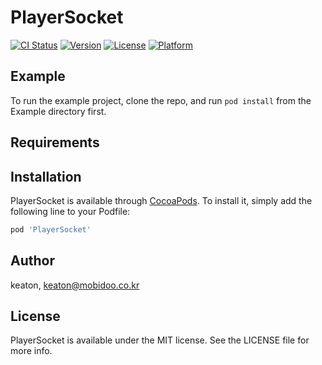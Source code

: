 # PlayerSocket

[![CI Status](https://img.shields.io/travis/keaton/PlayerSocket.svg?style=flat)](https://travis-ci.org/keaton/PlayerSocket)
[![Version](https://img.shields.io/cocoapods/v/PlayerSocket.svg?style=flat)](https://cocoapods.org/pods/PlayerSocket)
[![License](https://img.shields.io/cocoapods/l/PlayerSocket.svg?style=flat)](https://cocoapods.org/pods/PlayerSocket)
[![Platform](https://img.shields.io/cocoapods/p/PlayerSocket.svg?style=flat)](https://cocoapods.org/pods/PlayerSocket)

## Example

To run the example project, clone the repo, and run `pod install` from the Example directory first.

## Requirements

## Installation

PlayerSocket is available through [CocoaPods](https://cocoapods.org). To install
it, simply add the following line to your Podfile:

```ruby
pod 'PlayerSocket'
```

## Author

keaton, keaton@mobidoo.co.kr

## License

PlayerSocket is available under the MIT license. See the LICENSE file for more info.
